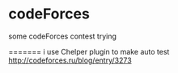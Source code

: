 codeForces
==========

some codeForces contest trying

=======
i use Chelper plugin to make auto test
http://codeforces.ru/blog/entry/3273
